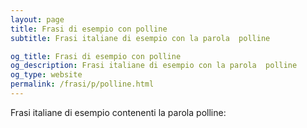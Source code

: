 ```yaml
---
layout: page
title: Frasi di esempio con polline 
subtitle: Frasi italiane di esempio con la parola  polline

og_title: Frasi di esempio con polline 
og_description: Frasi italiane di esempio con la parola  polline
og_type: website
permalink: /frasi/p/polline.html
---
```


Frasi italiane di esempio contenenti la parola polline:


